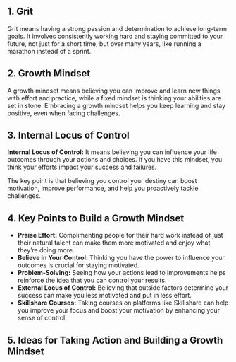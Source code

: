 ## 1. Grit
Grit means having a strong passion and determination to achieve long-term goals. It involves consistently working hard and staying committed to your future, not just for a short time, but over many years, like running a marathon instead of a sprint.

## 2. Growth Mindset
A growth mindset means believing you can improve and learn new things with effort and practice, while a fixed mindset is thinking your abilities are set in stone. Embracing a growth mindset helps you keep learning and stay positive, even when facing challenges.

## 3. Internal Locus of Control
**Internal Locus of Control:** It means believing you can influence your life outcomes through your actions and choices. If you have this mindset, you think your efforts impact your success and failures.

The key point is that believing you control your destiny can boost motivation, improve performance, and help you proactively tackle challenges.

## 4. Key Points to Build a Growth Mindset
- **Praise Effort:** Complimenting people for their hard work instead of just their natural talent can make them more motivated and enjoy what they’re doing more.
- **Believe in Your Control:** Thinking you have the power to influence your outcomes is crucial for staying motivated.
- **Problem-Solving:** Seeing how your actions lead to improvements helps reinforce the idea that you can control your results.
- **External Locus of Control:** Believing that outside factors determine your success can make you less motivated and put in less effort.
- **Skillshare Courses:** Taking courses on platforms like Skillshare can help you improve your focus and boost your motivation by enhancing your sense of control.

## 5. Ideas for Taking Action and Building a Growth Mindset
